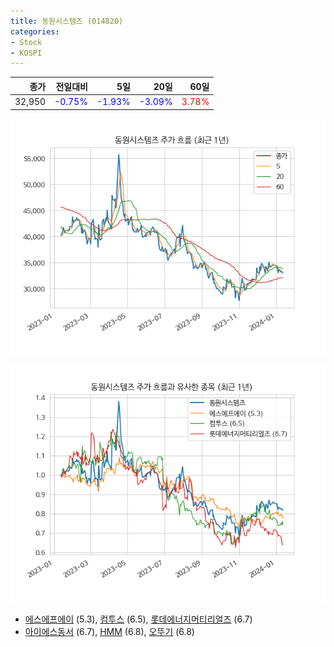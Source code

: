 ```yaml
---
title: 동원시스템즈 (014820)
categories:
- Stock
- KOSPI
---
```


|종가|전일대비|5일|20일|60일|
|---:|-------:|--:|---:|---:|
|32,950|<span style="color: blue">-0.75%</span>|<span style="color: blue">-1.93%</span>|<span style="color: blue">-3.09%</span>|<span style="color: red">3.78%</span>|


<!-- more -->

![014820](/assets/images/stock/014820.png)

![014820](/assets/images/stock/014820_sim.png)

- [에스에프에이](/056190/) (5.3), [컴투스](/078340/) (6.5), [롯데에너지머티리얼즈](/020150/) (6.7)
- [아이에스동서](/010780/) (6.7), [HMM](/011200/) (6.8), [오뚜기](/007310/) (6.8)